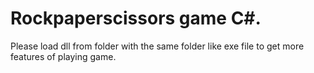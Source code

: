 # Rockpaperscissors game C#.
Please load dll from folder with the same folder like exe file to get more features of playing game.
